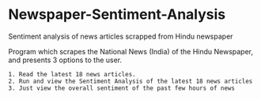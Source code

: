 # Newspaper-Sentiment-Analysis
Sentiment analysis of news articles scrapped from Hindu newspaper

Program which scrapes the National News (India) of the Hindu Newspaper, and presents 3 options to the user.


    1. Read the latest 18 news articles.
    2. Run and view the Sentiment Analysis of the latest 18 news articles
    3. Just view the overall sentiment of the past few hours of news

